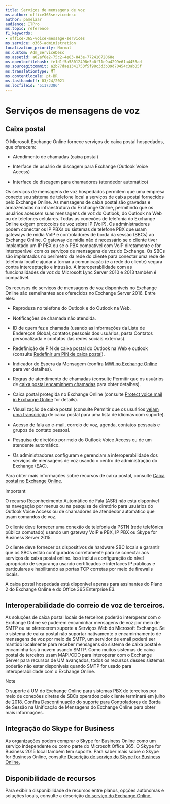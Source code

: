 ```yaml
---
title: Serviços de mensagens de voz
ms.author: office365servicedesc
author: pamelaar
audience: ITPro
ms.topic: reference
f1_keywords:
- office-365-voice-message-services
ms.service: o365-administration
localization_priority: Normal
ms.custom: Adm_ServiceDesc
ms.assetid: a02af6e2-75c2-4e83-843e-77241072068e
ms.openlocfilehash: fe1d1f5a58012498e5b0f71c9a4299e61a4456ad
ms.sourcegitcommit: a2b77dae1341753f5f98c3d3b39d70454c3ab05f
ms.translationtype: MT
ms.contentlocale: pt-BR
ms.lasthandoff: 03/24/2021
ms.locfileid: "51173386"
---
```

# <a name="voice-message-services"></a>Serviços de mensagens de voz

## <a name="voice-mail"></a>Caixa postal

O Microsoft Exchange Online fornece serviços de caixa postal hospedados, que oferecem:
  
- Atendimento de chamadas (caixa postal)
    
- Interface de usuário de discagem para Exchange (Outlook Voice Access)
    
- Interface de discagem para chamadores (atendedor automático)
    
Os serviços de mensagens de voz hospedados permitem que uma empresa conecte seu sistema de telefone local a serviços de caixa postal fornecidos pelo Exchange Online. As mensagens de caixa postal são gravadas e armazenadas na infraestrutura do Exchange Online, permitindo que os usuários acessem suas mensagens de voz do Outlook, do Outlook na Web ou de telefones celulares. Todas as conexões de telefonia do Exchange Online exigem protocolos de voz sobre IP (VoIP). Os administradores podem conectar os IP PBXs ou sistemas de telefone PBX que usam gateways de mídia VoIP e controladores de borda da sessão (SBCs) ao Exchange Online. O gateway de mídia não é necessário se o cliente tiver implantado um IP PBX ou se o PBX compatível com VoIP diretamente e for interoperável com os serviços de mensagens de voz do Exchange. Os SBCs são implantados no perímetro da rede do cliente para conectar uma rede de telefonia local e ajudar a tornar a comunicação (e a rede do cliente) segura contra interceptação e intrusão. A interoperabilidade com as funcionalidades de voz do Microsoft Lync Server 2010 e 2013 também é compatível.
  
Os recursos de serviços de mensagens de voz disponíveis no Exchange Online são semelhantes aos oferecidos no Exchange Server 2016. Entre eles:
  
- Reproduza no telefone do Outlook e do Outlook na Web.
    
- Notificações de chamada não atendida.
    
- ID de quem fez a chamada (usando as informações da Lista de Endereços Global, contatos pessoais dos usuários, pasta Contatos personalizada e contatos das redes sociais externas).
    
- Redefinição de PIN de caixa postal do Outlook na Web e outlook (consulte [Redefinir um PIN de caixa postal](/exchange/voice-mail-unified-messaging/set-outlook-voice-access-pin-security/reset-a-voice-mail-pin)).
    
- Indicador de Espera da Mensagem (confira [MWI no Exchange Online](/exchange/voice-mail-unified-messaging/set-up-client-voice-mail-features/mwi-in-exchange-online) para ver detalhes). 
    
- Regras de atendimento de chamadas (consulte Permitir que os usuários de [caixa postal encaminhem chamadas](/exchange/voice-mail-unified-messaging/set-up-client-voice-mail-features/allow-voice-mail-users-to-forward-calls) para obter detalhes).
    
- Caixa postal protegida no Exchange Online (consulte [Protect voice mail in Exchange Online](/exchange/voice-mail-unified-messaging/set-up-client-voice-mail-features/protect-voice-mail) for details).
    
- Visualização de caixa postal (consulte Permitir que os usuários [vejam uma transcrição](/exchange/voice-mail-unified-messaging/set-up-client-voice-mail-features/allow-users-to-see-a-voice-mail-transcript) de caixa postal para uma lista de idiomas com suporte).
    
- Acesso de fala ao e-mail, correio de voz, agenda, contatos pessoais e grupos de contato pessoal.
    
- Pesquisa de diretório por meio do Outlook Voice Access ou de um atendente automático.
    
- Os administradores configuram e gerenciam a interoperabilidade dos serviços de mensagens de voz usando o centro de administração do Exchange (EAC).
    
Para obter mais informações sobre recursos de caixa postal, consulte [Caixa postal no Exchange Online](/exchange/voice-mail-unified-messaging/voice-mail-unified-messaging).
  
> [!IMPORTANT]
> O recurso Reconhecimento Automático de Fala (ASR) não está disponível na navegação por menus ou na pesquisa de diretório para usuários do Outlook Voice Access ou de chamadores de atendedor automático que usam comandos de voz. 
>
> O cliente deve fornecer uma conexão de telefonia da PSTN (rede telefônica pública comutado) usando um gateway VoIP e PBX, IP PBX ou Skype for Business Server 2015. 
>
> O cliente deve fornecer os dispositivos de hardware SBC locais e garantir que os SBCs estão configurados corretamente para se conectar aos serviços de caixa postal online. Isso inclui a configuração do nível apropriado de segurança usando certificados e interfaces IP públicas e particulares e habilitando as portas TCP corretas por meio de firewalls locais. 
>
> A caixa postal hospedada está disponível apenas para assinantes do Plano 2 do Exchange Online e do Office 365 Enterprise E3. 
  
## <a name="third-party-voice-mail-interoperability"></a>Interoperabilidade do correio de voz de terceiros.

As soluções de caixa postal locais de terceiros poderão interoperar com o Exchange Online se puderem encaminhar mensagens de voz por meio de SMTP ou se oferecerem suporte a Serviços Web do Microsoft Exchange. Se o sistema de caixa postal não suportar nativamente o encaminhamento de mensagens de voz por meio de SMTP, um servidor de email poderá ser mantido localmente para receber mensagens do sistema de caixa postal e encaminhá-las à nuvem usando SMTP. Como muitos sistemas de caixa postal de terceiros usam MAPI/CDO para interoperar com o Exchange Server para recursos de UM avançados, todos os recursos desses sistemas poderão não estar disponíveis quando SMTP for usado para interoperabilidade com o Exchange Online.
  
> [!NOTE]
> O suporte à UM do Exchange Online para sistemas PBX de terceiros por meio de conexões diretas de SBCs operados pelo cliente terminará em julho de 2018. Confira [Descontinuação do suporte para Controladores](https://techcommunity.microsoft.com/t5/Exchange-Team-Blog/Discontinuation-of-support-for-Session-Border-Controllers-in/ba-p/607117) de Borda de Sessão na Unificação de Mensagens do Exchange Online para obter mais informações. 
  
## <a name="skype-for-business-integration"></a>Integração do Skype for Business

As organizações podem comprar o Skype for Business Online como um serviço independente ou como parte do Microsoft Office 365. O Skype for Business 2015 local também tem suporte. Para saber mais sobre o Skype for Business Online, consulte [Descrição de serviço do Skype for Business Online.](../skype-for-business-online-service-description/skype-for-business-online-service-description.md)
  
## <a name="feature-availability"></a>Disponibilidade de recursos

Para exibir a disponibilidade de recursos entre planos, opções autônomas e soluções locais, consulte a descrição [do serviço do Exchange Online.](exchange-online-service-description.md)

